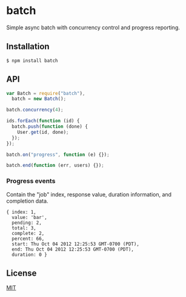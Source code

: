 # batch

Simple async batch with concurrency control and progress reporting.

## Installation

```
$ npm install batch
```

## API

```js
var Batch = require("batch"),
  batch = new Batch();

batch.concurrency(4);

ids.forEach(function (id) {
  batch.push(function (done) {
    User.get(id, done);
  });
});

batch.on("progress", function (e) {});

batch.end(function (err, users) {});
```

### Progress events

Contain the "job" index, response value, duration information, and completion data.

```
{ index: 1,
  value: 'bar',
  pending: 2,
  total: 3,
  complete: 2,
  percent: 66,
  start: Thu Oct 04 2012 12:25:53 GMT-0700 (PDT),
  end: Thu Oct 04 2012 12:25:53 GMT-0700 (PDT),
  duration: 0 }
```

## License

[MIT](LICENSE)
